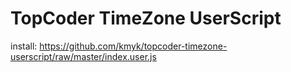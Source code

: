 # TopCoder TimeZone UserScript

install: <https://github.com/kmyk/topcoder-timezone-userscript/raw/master/index.user.js>

